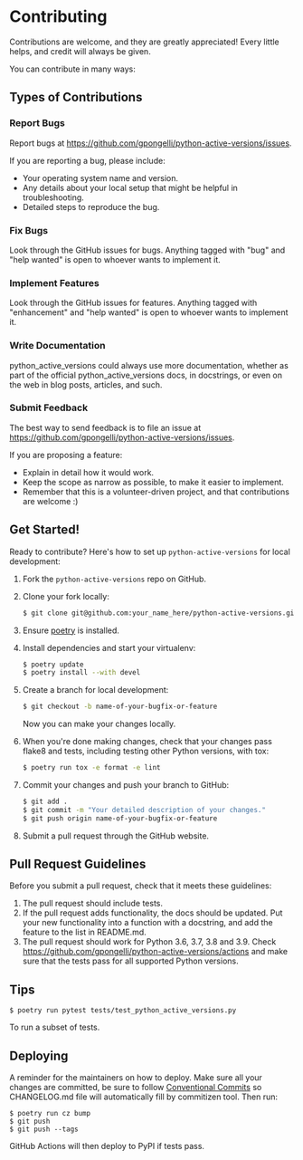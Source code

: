 # Contributing

Contributions are welcome, and they are greatly appreciated! Every little
helps, and credit will always be given.

You can contribute in many ways:

## Types of Contributions

### Report Bugs

Report bugs at https://github.com/gpongelli/python-active-versions/issues.

If you are reporting a bug, please include:

* Your operating system name and version.
* Any details about your local setup that might be helpful in troubleshooting.
* Detailed steps to reproduce the bug.

### Fix Bugs

Look through the GitHub issues for bugs. Anything tagged with "bug" and "help
wanted" is open to whoever wants to implement it.

### Implement Features

Look through the GitHub issues for features. Anything tagged with "enhancement"
and "help wanted" is open to whoever wants to implement it.

### Write Documentation

python_active_versions could always use more documentation, whether as part of the
official python_active_versions docs, in docstrings, or even on the web in blog posts,
articles, and such.

### Submit Feedback

The best way to send feedback is to file an issue at https://github.com/gpongelli/python-active-versions/issues.

If you are proposing a feature:

* Explain in detail how it would work.
* Keep the scope as narrow as possible, to make it easier to implement.
* Remember that this is a volunteer-driven project, and that contributions
  are welcome :)

## Get Started!

Ready to contribute? Here's how to set up `python-active-versions` for local development:

1. Fork the `python-active-versions` repo on GitHub.

2. Clone your fork locally:
   ```bash
   $ git clone git@github.com:your_name_here/python-active-versions.git
   ```

3. Ensure [poetry](https://python-poetry.org/docs/) is installed.

4. Install dependencies and start your virtualenv:
   ```bash
   $ poetry update
   $ poetry install --with devel
   ```

5. Create a branch for local development:
   ```bash
   $ git checkout -b name-of-your-bugfix-or-feature
   ```

   Now you can make your changes locally.

6. When you're done making changes, check that your changes pass flake8 and
   tests, including testing other Python versions, with tox:
   ```bash
   $ poetry run tox -e format -e lint
   ```

7. Commit your changes and push your branch to GitHub:
   ```bash
   $ git add .
   $ git commit -m "Your detailed description of your changes."
   $ git push origin name-of-your-bugfix-or-feature
   ```

8. Submit a pull request through the GitHub website.

## Pull Request Guidelines

Before you submit a pull request, check that it meets these guidelines:

1. The pull request should include tests.
2. If the pull request adds functionality, the docs should be updated. Put
   your new functionality into a function with a docstring, and add the
   feature to the list in README.md.
3. The pull request should work for Python 3.6, 3.7, 3.8 and 3.9. Check
   https://github.com/gpongelli/python-active-versions/actions
   and make sure that the tests pass for all supported Python versions.

## Tips

```
$ poetry run pytest tests/test_python_active_versions.py
```

To run a subset of tests.


## Deploying

A reminder for the maintainers on how to deploy.
Make sure all your changes are committed, be sure to follow [Conventional Commits](https://www.conventionalcommits.org/en/v1.0.0/) so CHANGELOG.md file will automatically fill by commitizen tool.
Then run:

```
$ poetry run cz bump
$ git push
$ git push --tags
```

GitHub Actions will then deploy to PyPI if tests pass.
